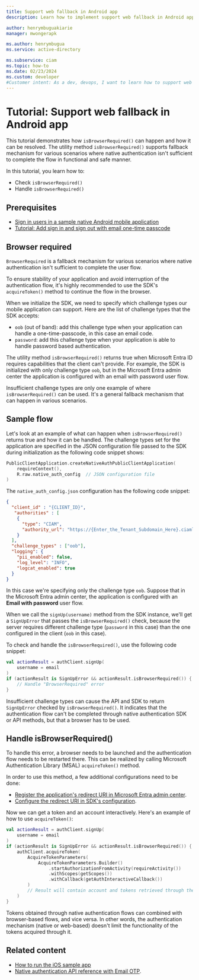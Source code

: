 ```yaml
---
title: Support web fallback in Android app
description: Learn how to implement support web fallback in Android app.

author: henrymbuguakiarie
manager: mwongerapk

ms.author: henrymbugua
ms.service: active-directory

ms.subservice: ciam
ms.topic: how-to
ms.date: 02/23/2024
ms.custom: developer
#Customer intent: As a dev, devops, I want to learn how to support web fallback.
---
```


# Tutorial: Support web fallback in Android app 
 
This tutorial demonstrates how `isBrowserRequired()` can happen and how it can be resolved. The utility method `isBrowserRequired()` supports fallback mechanism for various scenarios where native authentication isn't sufficient to complete the flow in functional and safe manner. 
 
In this tutorial, you learn how to:  
 
- Check `isBrowserRequired()` 
- Handle `isBrowserRequired()` 
 
## Prerequisites 

- [Sign in users in a sample native Android mobile application](how-to-run-sample-android-app.md)  
- [Tutorial: Add sign in and sign out with email one-time passcode](tutorial-native-authentication-android-sign-in-sign-out.md)  
 
## Browser required

`BrowserRequired` is a fallback mechanism for various scenarios where native authentication isn't sufficient to complete the user flow. 

To ensure stability of your application and avoid interruption of the authentication flow, it's highly recommended to use the SDK's `acquireToken()` method to continue the flow in the browser. 
 
When we initialize the SDK, we need to specify which challenge types our mobile application can support. Here are the list of challenge types that the SDK accepts:  
 
- `oob` (out of band): add this challenge type when your application can handle a one-time-passcode, in this case an email code.  
- `password`: add this challenge type when your application is able to handle password based authentication.  
 
The utility method `isBrowserRequired()` returns true when Microsoft Entra ID requires capabilities that the client can't provide. For example, the SDK is initialized with only challenge type `oob`, but in the Microsoft Entra admin center the application is configured with an email with password user flow.  
 
Insufficient challenge types are only one example of where `isBrowserRequired()` can be used. It's a general fallback mechanism that can happen in various scenarios.  
 
## Sample flow  
  
Let's look at an example of what can happen when `isBrowserRequired()` returns true and how it can be handled. The challenge types set for the application are specified in the JSON configuration file passed to the SDK during initialization as the following code snippet shows: 
 
```kotlin 
PublicClientApplication.createNativeAuthPublicClientApplication( 
    requireContext(), 
    R.raw.native_auth_config  // JSON configuration file 
) 
``` 
 
The `native_auth_config.json` configuration has the following code snippet: 
 
```json 
{
  "client_id" : "{CLIENT_ID}",
   "authorities" : [
    {
      "type": "CIAM",
      "authority_url": "https://{Enter_the_Tenant_Subdomain_Here}.ciamlogin.com/{Enter_the_Tenant_Subdomain_Here}.onmicrosoft.com/"
    }
  ],
  "challenge_types" : ["oob"],
  "logging": {
    "pii_enabled": false,
    "log_level": "INFO",
    "logcat_enabled": true
  }
} 
``` 
 
In this case we're specifying only the challenge type `oob`. Suppose that in the Microsoft Entra admin center, the application is configured with an **Email with password** user flow.   
 
When we call the `signUp(username)` method from the SDK instance, we'll get a `SignUpError` that passes the `isBrowserRequired()` check, because the server requires different challenge type (`password` in this case) than the one configured in the client (`oob` in this case).  

To check and handle the `isBrowserRequired()`, use the following code snippet: 
 
```kotlin 
val actionResult = authClient.signUp( 
    username = email 
) 
if (actionResult is SignUpError && actionResult.isBrowserRequired()) { 
    // Handle "BrowserRequired" error 
} 
``` 
 
Insufficient challenge types can cause the API and SDK to return `SignUpError` checked by `isBrowserRequired()`. It indicates that the authentication flow can't be completed through native authentication SDK or API methods, but that a browser has to be used.  
 
## Handle isBrowserRequired()
 
To handle this error, a browser needs to be launched and the authentication flow needs to be restarted there. This can be realized by calling Microsoft Authentication Library (MSAL) `acquireToken()` method.  
 
In order to use this method, a few additional configurations need to be done:  
 
- [Register the application's redirect URI in Microsoft Entra admin center](../../identity-platform/tutorial-v2-android.md#register-your-application-with-microsoft-entra-id). 
- [Configure the redirect URI in SDK's configuration](../../identity-platform/tutorial-v2-android.md#configure-your-application). 
 
Now we can get a token and an account interactively. Here's an example of how to use `acquireToken()`:  
 
```kotlin 
val actionResult = authClient.signUp(
    username = email
)
if (actionResult is SignUpError && actionResult.isBrowserRequired()) {
    authClient.acquireToken(
        AcquireTokenParameters(
            AcquireTokenParameters.Builder()
                .startAuthorizationFromActivity(requireActivity())
                .withScopes(getScopes())
                .withCallback(getAuthInteractiveCallback())
        )
        // Result will contain account and tokens retrieved through the browser.
    )
} 
```

Tokens obtained through native authentication flows can combined with browser-based flows, and vice versa. In other words, the authentication mechanism (native or web-based) doesn't limit the functionality of the tokens acquired through it. 

## Related content 

- [How to run the iOS sample app](how-to-run-sample-ios-app.md)
- [Native authentication API reference with Email OTP](reference-native-auth-email-otp.md?bc=/entra/external-id/customers/breadcrumb/toc.json&toc=/entra/external-id/customers/toc.json).


